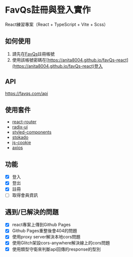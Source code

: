 # FavQs註冊與登入實作

React練習專案（React + TypeScript + Vite + Scss）

## 如何使用

1. 請先在[FavQs](https://favqs.com)註冊帳號
2. 使用該帳號密碼在[https://anita8004.github.io/favQs-react](https://anita8004.github.io/favQs-react)登入

## API

https://favqs.com/api

## 使用套件
- [react-router](https://reactrouter.com/en/main)
- [radix-ui](https://www.radix-ui.com/)
- [styled-components](https://styled-components.com/)
- [stokado](https://github.com/KID-joker/stokado?tab=readme-ov-file)
- [js-cookie](https://github.com/js-cookie/js-cookie/tree/latest#readme)
- [axios](https://axios-http.com/zh/docs/intro)

## 功能
- [x] 登入
- [x] 登出
- [x] 註冊
- [ ] 取得會員資訊

## 遇到/已解決的問題
- [x] react專案上傳到Github Pages
- [x] Github Pages重整後會404的問題
- [x] 使用proxy server解決本地cors問題
- [x] 使用Glitch架設cors-anywhere解決線上的cors問題
- [x] 使用類型守衛來判斷api回傳的response的型別